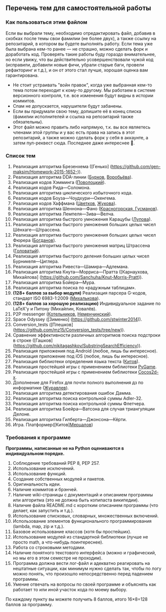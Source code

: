 ## Перечень тем для самостоятельной работы

### Как пользоваться этим файлом

Если вы выбрали тему, необходимо отредактировать файл, добавив в скобках после темы свои фамилии (не более двух), а также ссылку на репозитарий, в котором вы будете выполнять работу. Если тема уже была выбрана кем-то ранее — не страшно, можно сделать форк и доработать код. Проверять такие работы буду гораздо внимательнее, но если увижу, что вы действительно усовершенствовали чужой код (исправили, добавили новые фичи, убрали старые баги, провели рефакторинг и т.д.), и он от этого стал лучше, хорошая оценка вам гарантирована.
* Не стоит устраивать "войн правок", когда уже выбранная кем-то тема потом переходит к кому-то другому. Мы работаем в системе версионного контроля, т.е. все изменения будут видны в истории коммитов.
* Спам не допускается, нарушители будут забанены.
* Если вы придумали свою тему, допишите её в конец списка (фамилии исполнителей и ссылка на репозитарий также обязательны).
* Этот файл можно править либо напрямую, т.к. вы все являетесь членами этой группы и у вас есть права на запись в этот репозитарий, а также можно сделать форк у себя в аккаунте, а затем пул-реквест сюда. Последнее даже интереснее :grimacing:.
 
### Список тем

1. Реализация алгоритма Брезенхема ([Генько] (https://github.com/gen-maksim/Homework-2015-1652-)).
2. Реализация алгоритма DDA-линии ([Бурков](https://github.com/become-iron/diff-python-scripts/tree/master/dda), [Воробьёва](https://github.com/LinaVorob/DDA--lines)).
3. Реализация кодов Хэмминга ([Поволоцкий](https://github.com/yaranik)).
4. Реализация кодов Рида—Соломона.
5. Реализация алгоритма циклического избыточного кода.
6. Реализация кодов Боуза—Чоудхури—Окенгема.
7. Реализация кодов Хаффмана ([Цветков](https://github.com/Petr-tsvetkov31), [Жукова](https://github.com/Oksana-Zhykova)).
8. Реализация алгоритма Шеннона—Фано ([Красногорская, Гусманов](https://github.com/gdaniela2009/Repository-name)).
9. Реализация алгоритма Лемпеля—Зива—Велча.
10. Реализация алгоритма быстрого умножения Карацубы ([Лупова](https://github.com/cat-lucy)).
11. Реализация алгоритма быстрого умножения больших целых чисел Шёнхаге—Штрассена.
12. Реализация алгоритма быстрого умножения больших целых чисел Фюрера ([Богданов](https://github.com/NenetsOccupation/furer_algorithm)).
13. Реализация алгоритма быстрого умножения матриц Штрассена ([Головатый](https://github.com/golovatyi/Task-1-sem)).
14. Реализация алгоритма быстрого деления больших целых чисел Бурникеля—Циглера.
15. Реализация алгоритма Ривеста—Шамира—Адлемана.
16. Реализация алгоритма Кнута—Морриса—Пратта ([Карнаухова, Михайлова] (https://github.com/Sanchuha/Knut-Morris-Pratt)).
17. Реализация алгоритма Бойера—Мура.
18. Реализация алгоритма поиска по «радужным таблицам».
19. **(128+ баллов за выбор модуля)** Реализация парсера G-кодов, стандарт ISO 6983-1:2009 ([Михалькова](https://github.com/lectorvin/gcode)).
20. **(128+ баллов за хорошую реализацию)** Индивидуальное задание по LaTeX'у и Питону (Михайлин, Ковалёв).
21. P2P messenger ([Котельников](https://github.com/kotelnikov-itmo), [Неменчинский](https://github.com/ivanguy)).
22. Space Odyssey ([Зименко] (https://github.com/stwinter2014)).
23. Conversion_tests ([Плешков] (https://github.com/mz15/Conversion_tests/tree/new)).
24. Сравнение эффективности различных алгоритмов поиска подстроки в строке ([Гашков] (https://github.com/nikitagashkov/SubstringSearchEfficiency)).
25. Реализация приложения под Android (любое, лишь бы интересное).
26. Реализация приложение под iOS (любое, лишь бы интересное).
27. Реализация библиотеки определения языка текста ([Китов](https://github.com/Forsenlol/Properly-to-the-language-of-the-text)).
28. Реализация простейшей игры с применением библиотеки [PyGame](http://pygame.org/).
29. Реализация простейшей игры с применением библиотеки [Cocos2d-x](http://www.cocos2d-x.org/).
30. Дополнение для Firefox для почти полного выполнения дз по информатике ([Журавлев](https://github.com/ivanszhuravlev/progbasics_hometask)).
31. Реализация алгоритма детектирования ошибок Дамма.
32. Реализация алгоритма поиска контрольной суммы Adler-32.
33. Реализация алгоритма поиска контрольной суммы Флетчера.
34. Реализация алгоритма Боейра—Ватсона для случая триангуляции Делоне.
35. Реализация алгоритма Гилберта—Джонсона—Кёрти.
36. Игра. Платформер([Китов][Мерцалов](https://github.com/Forsenlol/Platformer))
### Требования к программе

**Программы, написанные не на Python оцениваются в индивидуальном порядке.**

1. Соблюдение требований PEP 8, PEP 257.
2. Использование исключений.
3. Использование функций.
4. Создание собственных модулей и пакетов.
5. Оригинальность идеи.
6. Наличие коммитов и брэнчей.
7. Наличие wiki-страницы с документаций и описанием программы или алгоритма (это не должна быть копипаста википедии).
8. Наличие файла README.md с коротким описанием программы (что делает, как запустить и т.д.).
9. Использование списковых, словарных, множественных включений.
10. Использование элементов функционального программирования (lambda, map, zip и т.д.).
11. Базовое использование классов (хотя бы простейших).
12. Использование модулей из стандартной библиотеки (лучше не просто math, а что-нибудь поинтереснее).
13. Работа со строковыми методами.
14. Наличие понятного текстового интерфейса (можно и графический, но мы его в этом семестре не проходим).
15. Программа должна вести лог-файл и адекватно реагировать на нештатные ситуации, как минимум нужно сделать так, чтобы по логу можно понять, что произошло непосредственно перед падением программы.
16. Умение отвечать на вопросы по своей программе и объяснять как работает то или иной участок кода по моему выбору.

По каждому пункту вы можете получить 8 баллов, итого 16×8=128 баллов за программу.

